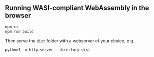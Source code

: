 ## Running WASI-compliant WebAssembly in the browser

```bash
npm ci
npm run build
```

Then serve the `dist` folder with a webserver of your choice, e.g.

```
python3 -m http.server --directory dist
```
